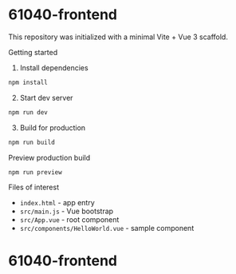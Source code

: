 # 61040-frontend

This repository was initialized with a minimal Vite + Vue 3 scaffold.

Getting started

1. Install dependencies

```bash
npm install
```

2. Start dev server

```bash
npm run dev
```

3. Build for production

```bash
npm run build
```

Preview production build

```bash
npm run preview
```

Files of interest

- `index.html` - app entry
- `src/main.js` - Vue bootstrap
- `src/App.vue` - root component
- `src/components/HelloWorld.vue` - sample component
# 61040-frontend
